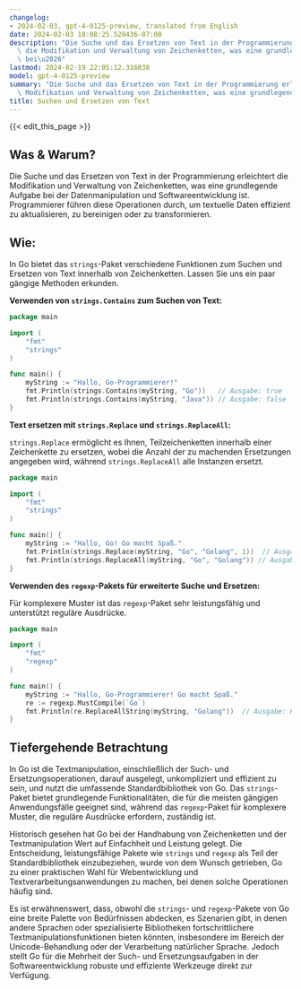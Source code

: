 ```yaml
---
changelog:
- 2024-02-03, gpt-4-0125-preview, translated from English
date: 2024-02-03 18:08:25.520436-07:00
description: "Die Suche und das Ersetzen von Text in der Programmierung erleichtert\
  \ die Modifikation und Verwaltung von Zeichenketten, was eine grundlegende Aufgabe\
  \ bei\u2026"
lastmod: 2024-02-19 22:05:12.316038
model: gpt-4-0125-preview
summary: "Die Suche und das Ersetzen von Text in der Programmierung erleichtert die\
  \ Modifikation und Verwaltung von Zeichenketten, was eine grundlegende Aufgabe bei\u2026"
title: Suchen und Ersetzen von Text
---
```


{{< edit_this_page >}}

## Was & Warum?

Die Suche und das Ersetzen von Text in der Programmierung erleichtert die Modifikation und Verwaltung von Zeichenketten, was eine grundlegende Aufgabe bei der Datenmanipulation und Softwareentwicklung ist. Programmierer führen diese Operationen durch, um textuelle Daten effizient zu aktualisieren, zu bereinigen oder zu transformieren.

## Wie:

In Go bietet das `strings`-Paket verschiedene Funktionen zum Suchen und Ersetzen von Text innerhalb von Zeichenketten. Lassen Sie uns ein paar gängige Methoden erkunden.

**Verwenden von `strings.Contains` zum Suchen von Text:**

```go
package main

import (
	"fmt"
	"strings"
)

func main() {
	myString := "Hallo, Go-Programmierer!"
	fmt.Println(strings.Contains(myString, "Go"))   // Ausgabe: true
	fmt.Println(strings.Contains(myString, "Java")) // Ausgabe: false
}
```

**Text ersetzen mit `strings.Replace` und `strings.ReplaceAll`:**

`strings.Replace` ermöglicht es Ihnen, Teilzeichenketten innerhalb einer Zeichenkette zu ersetzen, wobei die Anzahl der zu machenden Ersetzungen angegeben wird, während `strings.ReplaceAll` alle Instanzen ersetzt.

```go
package main

import (
	"fmt"
	"strings"
)

func main() {
	myString := "Hallo, Go! Go macht Spaß."
	fmt.Println(strings.Replace(myString, "Go", "Golang", 1))  // Ausgabe: Hallo, Golang! Go macht Spaß.
	fmt.Println(strings.ReplaceAll(myString, "Go", "Golang")) // Ausgabe: Hallo, Golang! Golang macht Spaß.
}
```

**Verwenden des `regexp`-Pakets für erweiterte Suche und Ersetzen:**

Für komplexere Muster ist das `regexp`-Paket sehr leistungsfähig und unterstützt reguläre Ausdrücke.

```go
package main

import (
	"fmt"
	"regexp"
)

func main() {
	myString := "Hallo, Go-Programmierer! Go macht Spaß."
	re := regexp.MustCompile(`Go`)
	fmt.Println(re.ReplaceAllString(myString, "Golang"))  // Ausgabe: Hallo, Golang-Programmierer! Golang macht Spaß.
}
```

## Tiefergehende Betrachtung

In Go ist die Textmanipulation, einschließlich der Such- und Ersetzungsoperationen, darauf ausgelegt, unkompliziert und effizient zu sein, und nutzt die umfassende Standardbibliothek von Go. Das `strings`-Paket bietet grundlegende Funktionalitäten, die für die meisten gängigen Anwendungsfälle geeignet sind, während das `regexp`-Paket für komplexere Muster, die reguläre Ausdrücke erfordern, zuständig ist.

Historisch gesehen hat Go bei der Handhabung von Zeichenketten und der Textmanipulation Wert auf Einfachheit und Leistung gelegt. Die Entscheidung, leistungsfähige Pakete wie `strings` und `regexp` als Teil der Standardbibliothek einzubeziehen, wurde von dem Wunsch getrieben, Go zu einer praktischen Wahl für Webentwicklung und Textverarbeitungsanwendungen zu machen, bei denen solche Operationen häufig sind.

Es ist erwähnenswert, dass, obwohl die `strings`- und `regexp`-Pakete von Go eine breite Palette von Bedürfnissen abdecken, es Szenarien gibt, in denen andere Sprachen oder spezialisierte Bibliotheken fortschrittlichere Textmanipulationsfunktionen bieten könnten, insbesondere im Bereich der Unicode-Behandlung oder der Verarbeitung natürlicher Sprache. Jedoch stellt Go für die Mehrheit der Such- und Ersetzungsaufgaben in der Softwareentwicklung robuste und effiziente Werkzeuge direkt zur Verfügung.
